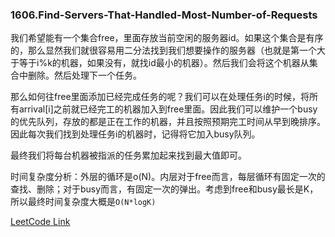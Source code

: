 ### 1606.Find-Servers-That-Handled-Most-Number-of-Requests

我们希望能有一个集合free，里面存放当前空闲的服务器id。如果这个集合是有序的，那么显然我们就很容易用二分法找到我们想要操作的服务器（也就是第一个大于等于i%k的机器，如果没有，就找id最小的机器）。然后我们会将这个机器从集合中删除。然后处理下一个任务。

那么如何往free里面添加已经完成任务的呢？我们可以在处理任务i的时候，将所有arrival[i]之前就已经完工的机器加入到free里面。因此我们可以维护一个busy的优先队列，存放的都是正在工作的机器，并且按照预期完工时间从早到晚排序。因此每次我们找到处理任务i的机器时，记得将它加入busy队列。

最终我们将每台机器被指派的任务累加起来找到最大值即可。

时间复杂度分析：外层的循环是o(N)。内层对于free而言，每层循环有固定一次的查找、删除；对于busy而言，有固定一次的弹出。考虑到free和busy最长是K，所以最终时间复杂度大概是```O(N*logK)```

[LeetCode Link](https://leetcode.com/problems/find-servers-that-handled-most-number-of-requests/)
